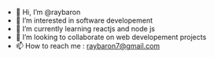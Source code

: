 - 👋 Hi, I’m @raybaron
- 👀 I’m interested in software developement 
- 🌱 I’m currently learning reactjs and node js
- 💞️ I’m looking to collaborate on web developement projects 
- 📫 How to reach me : raybaron7@gmail.com

<!---
raybaron/raybaron is a ✨ special ✨ repository because its `README.md` (this file) appears on your GitHub profile.
You can click the Preview link to take a look at your changes.
--->
